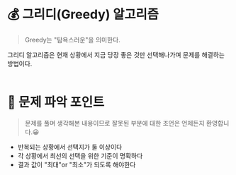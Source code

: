 # 💰 그리디(Greedy) 알고리즘

> Greedy는 "탐욕스러운"을 의미한다.

그리디 알고리즘은 현재 상황에서 지금 당장 좋은 것만 선택해나가며 문제를 해결하는 방법이다.<br><br>

# 📌 문제 파악 포인트

> 문제를 풀며 생각해본 내용이므로 잘못된 부분에 대한 조언은 언제든지 환영합니다.😀

- 반복되는 상황에서 선택지가 둘 이상이다
- 각 상황에서 최선의 선택을 위한 기준이 명확하다
- 결과 값이 "최대"or "최소"가 되도록 해야한다
